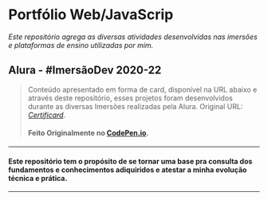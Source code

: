 # Portfólio Web/JavaScrip

_Este repositório agrega as diversas atividades desenvolvidas nas imersões e plataformas de ensino utilizadas por mim._


## Alura - #ImersãoDev 2020-22
> Conteúdo apresentado em forma de card, disponível na URL abaixo e através deste repositório, esses projetos foram desenvolvidos durante as diversas Imersões realizadas pela Alura.
> Original URL: [_Certificard_](https://codepen.io/angelo-ferreira/pen/OJgYgGK).
> #### Feito Originalmente no [CodePen.io](https://codepen.io/angelo-ferreira).

---
#### Este repositório tem o propósito de se tornar uma base pra consulta dos fundamentos e conhecimentos adiquiridos e atestar a minha evolução **técnica** e **prática**.
---
